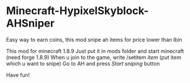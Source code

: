 # Minecraft-HypixelSkyblock-AHSniper
Easy way to earn coins, this mod snipe ah items for price lower than lbin


This mod for minecraft 1.8.9
Just put it in mods folder and start minecraft (need forge 1.8.9)
When u join to the game, write /setitem *item* (put item which u want to snipe)
Go to AH and press *Start sniping* button

Have fun!
